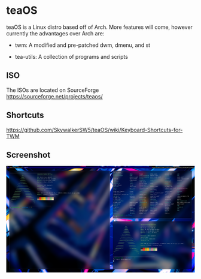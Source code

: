 # teaOS
teaOS is a Linux distro based off of Arch. More features will come, however currently the advantages over Arch are:

- twm: A modified and pre-patched dwm, dmenu, and st

- tea-utils: A collection of programs and scripts

## ISO
The ISOs are located on SourceForge
https://sourceforge.net/projects/teaos/

## Shortcuts

https://github.com/SkywalkerSW5/teaOS/wiki/Keyboard-Shortcuts-for-TWM

## Screenshot
![screenshot](icons/screenshot.png)
